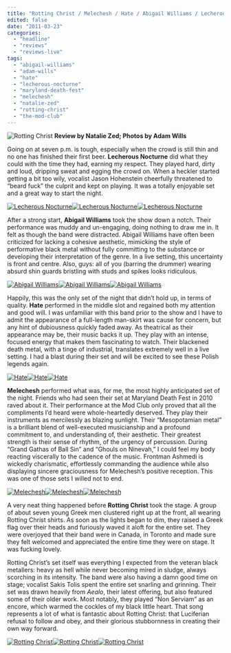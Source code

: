 ```yaml
---
title: "Rotting Christ / Melechesh / Hate / Abigail Williams / Lecherous Nocturne @The Mod Club, Toronto ON, March 16th, 2011"
edited: false
date: "2011-03-23"
categories:
  - "headline"
  - "reviews"
  - "reviews-live"
tags:
  - "abigail-williams"
  - "adam-wills"
  - "hate"
  - "lecherous-nocturne"
  - "maryland-death-fest"
  - "melechesh"
  - "natalie-zed"
  - "rotting-christ"
  - "the-mod-club"
---
```


![](http://www.hellbound.ca/wp-content/uploads/2011/03/IMG_5629-Edit-595x396.jpg "Rotting Christ") **Review by Natalie Zed; Photos by Adam Wills**

Going on at seven p.m. is tough, especially when the crowd is still thin and no one has finished their first beer. **Lecherous Nocturne** did what they could with the time they had, earning my respect. They played hard, dirty and loud, dripping sweat and egging the crowd on. When a heckler started getting a bit too wily, vocalist Jason Hohenstein cheerfully threatened to “beard fuck” the culprit and kept on playing. It was a totally enjoyable set and a great way to start the night.

[![](http://www.hellbound.ca/wp-content/uploads/2011/03/IMG_5384-Edit-150x150.jpg "Lecherous Nocturne")](http://www.hellbound.ca/wp-content/uploads/2011/03/IMG_5384-Edit.jpg)[![](http://www.hellbound.ca/wp-content/uploads/2011/03/IMG_5390-Edit-150x150.jpg "Lecherous Nocturne")](http://www.hellbound.ca/wp-content/uploads/2011/03/IMG_5390-Edit.jpg)[![](http://www.hellbound.ca/wp-content/uploads/2011/03/IMG_5400-Edit-150x150.jpg "Lecherous Nocturne")](http://www.hellbound.ca/wp-content/uploads/2011/03/IMG_5400-Edit.jpg)

After a strong start, **Abigail Williams** took the show down a notch. Their performance was muddy and un-engaging, doing nothing to draw me in. It felt as though the band were distracted. Abigail Williams have often been criticized for lacking a cohesive aesthetic, mimicking the style of performative black metal without fully committing to the substance or developing their interpretation of the genre. In a live setting, this uncertainty is front and centre. Also, guys: all of you (barring the drummer) wearing absurd shin guards bristling with studs and spikes looks ridiculous.

[![](http://www.hellbound.ca/wp-content/uploads/2011/03/IMG_5408-Edit-150x150.jpg "Abigail Williams")](http://www.hellbound.ca/wp-content/uploads/2011/03/IMG_5408-Edit.jpg)[![](http://www.hellbound.ca/wp-content/uploads/2011/03/IMG_5429-Edit-150x150.jpg "Abigail Williams")](http://www.hellbound.ca/wp-content/uploads/2011/03/IMG_5429-Edit.jpg)[![](http://www.hellbound.ca/wp-content/uploads/2011/03/IMG_5434-Edit-150x150.jpg "Abigail Williams")](http://www.hellbound.ca/wp-content/uploads/2011/03/IMG_5434-Edit.jpg)

Happily, this was the only set of the night that didn’t hold up, in terms of quality. **Hate** performed in the middle slot and regained both my attention and good will. I was unfamiliar with this band prior to the show and I have to admit the appearance of a full-length man-skirt was cause for concern, but any hint of dubiousness quickly faded away. As theatrical as their appearance may be, their music backs it up. They play with an intense, focused energy that makes them fascinating to watch. Their blackened death metal, with a tinge of industrial, translates extremely well in a live setting. I had a blast during their set and will be excited to see these Polish legends again.

[![](http://www.hellbound.ca/wp-content/uploads/2011/03/IMG_5463-Edit-150x150.jpg "Hate")](http://www.hellbound.ca/wp-content/uploads/2011/03/IMG_5463-Edit.jpg)[![](http://www.hellbound.ca/wp-content/uploads/2011/03/IMG_5476-Edit-150x150.jpg "Hate")](http://www.hellbound.ca/wp-content/uploads/2011/03/IMG_5476-Edit.jpg)[![](http://www.hellbound.ca/wp-content/uploads/2011/03/IMG_5491-Edit-150x150.jpg "Hate")](http://www.hellbound.ca/wp-content/uploads/2011/03/IMG_5491-Edit.jpg)

**Melechesh** performed what was, for me, the most highly anticipated set of the night. Friends who had seen their set at Maryland Death Fest in 2010 raved about it. Their performance at the Mod Club only proved that all the compliments I’d heard were whole-heartedly deserved. They play their instruments as mercilessly as blazing sunlight. Their “Mesopotamian metal” is a brilliant blend of well-executed musicianship and a profound commitment to, and understanding of, their aesthetic. Their greatest strength is their sense of rhythm, of the urgency of percussion. During “Grand Gathas of Ball Sin” and “Ghouls on Ninevah,” I could feel my body reacting viscerally to the cadence of the music. Frontman Ashmedi is wickedly charismatic, effortlessly commanding the audience while also displaying sincere graciousness for Melechesh’s positive reception. This was one of those sets I willed not to end.

[![](http://www.hellbound.ca/wp-content/uploads/2011/03/IMG_5527-Edit-150x150.jpg "Melechesh")](http://www.hellbound.ca/wp-content/uploads/2011/03/IMG_5527-Edit.jpg)[![](http://www.hellbound.ca/wp-content/uploads/2011/03/IMG_5573-Edit-150x150.jpg "Melechesh")](http://www.hellbound.ca/wp-content/uploads/2011/03/IMG_5573-Edit.jpg)[![](http://www.hellbound.ca/wp-content/uploads/2011/03/IMG_5585-Edit-150x150.jpg "Melechesh")](http://www.hellbound.ca/wp-content/uploads/2011/03/IMG_5585-Edit.jpg)

A very neat thing happened before **Rotting Christ** took the stage. A group of about seven young Greek men clustered right up at the front, all wearing Rotting Christ shirts. As soon as the lights began to dim, they raised a Greek flag over their heads and furiously waved it aloft for the entire set. They were overjoyed that their band were in Canada, in Toronto and made sure they felt welcomed and appreciated the entire time they were on stage. It was fucking lovely.

Rotting Christ’s set itself was everything I expected from the veteran black metallers: heavy as hell while never becoming mired in sludge, always scorching in its intensity. The band were also having a damn good time on stage; vocalist Sakis Tolis spent the entire set snarling and grinning. Their set was drawn heavily from _Aealo_, their latest offering, but also featured some of their older work. Most notably, they played “Non Serviam” as an encore, which warmed the cockles of my black little heart. That song represents a lot of what is fantastic about Rotting Christ: that Luciferian refusal to follow and obey, and their glorious stubbornness in creating their own way forward.

[![](http://www.hellbound.ca/wp-content/uploads/2011/03/IMG_5623-Edit-150x150.jpg "Rotting Christ")](http://www.hellbound.ca/wp-content/uploads/2011/03/IMG_5623-Edit.jpg)[![](http://www.hellbound.ca/wp-content/uploads/2011/03/IMG_5633-Edit-150x150.jpg "Rotting Christ")](http://www.hellbound.ca/wp-content/uploads/2011/03/IMG_5633-Edit.jpg)[![](http://www.hellbound.ca/wp-content/uploads/2011/03/IMG_5661-Edit-150x150.jpg "Rotting Christ")](http://www.hellbound.ca/wp-content/uploads/2011/03/IMG_5661-Edit.jpg)
